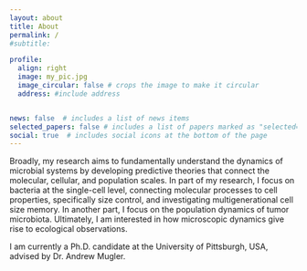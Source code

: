 ```yaml
---
layout: about
title: About
permalink: /
#subtitle:

profile:
  align: right
  image: my_pic.jpg
  image_circular: false # crops the image to make it circular
  address: #include address


news: false  # includes a list of news items
selected_papers: false # includes a list of papers marked as "selected={true}"
social: true  # includes social icons at the bottom of the page
---
```

Broadly, my research aims to fundamentally understand the dynamics of microbial systems by developing predictive theories that connect the molecular, cellular, and population scales. In part of my research, I focus on bacteria at the single-cell level, connecting molecular processes to cell properties, specifically size control, and investigating multigenerational cell size memory. In another part, I focus on the population dynamics of tumor microbiota. Ultimately, I am interested in how microscopic dynamics give rise to ecological observations.

I am currently a Ph.D. candidate at the University of Pittsburgh, USA, advised by Dr. Andrew Mugler.